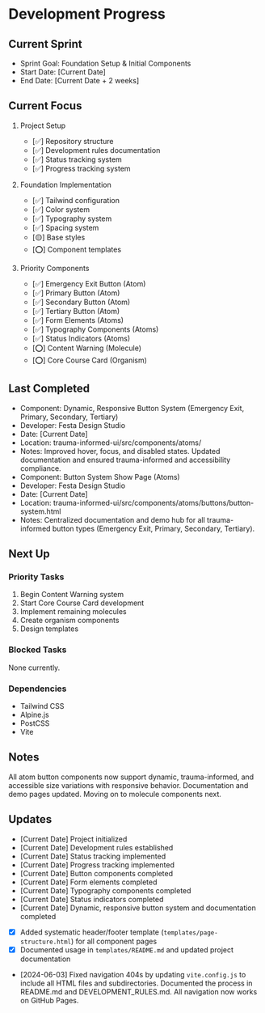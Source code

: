 # Development Progress

## Current Sprint

- Sprint Goal: Foundation Setup & Initial Components
- Start Date: [Current Date]
- End Date: [Current Date + 2 weeks]

## Current Focus

1. Project Setup

   - [✅] Repository structure
   - [✅] Development rules documentation
   - [✅] Status tracking system
   - [✅] Progress tracking system

2. Foundation Implementation

   - [✅] Tailwind configuration
   - [✅] Color system
   - [✅] Typography system
   - [✅] Spacing system
   - [🟡] Base styles
   - [⭕] Component templates

3. Priority Components
   - [✅] Emergency Exit Button (Atom)
   - [✅] Primary Button (Atom)
   - [✅] Secondary Button (Atom)
   - [✅] Tertiary Button (Atom)
   - [✅] Form Elements (Atoms)
   - [✅] Typography Components (Atoms)
   - [✅] Status Indicators (Atoms)
   - [⭕] Content Warning (Molecule)
   - [⭕] Core Course Card (Organism)

## Last Completed

- Component: Dynamic, Responsive Button System (Emergency Exit, Primary, Secondary, Tertiary)
- Developer: Festa Design Studio
- Date: [Current Date]
- Location: trauma-informed-ui/src/components/atoms/
- Notes: Improved hover, focus, and disabled states. Updated documentation and ensured trauma-informed and accessibility compliance.
- Component: Button System Show Page (Atoms)
- Developer: Festa Design Studio
- Date: [Current Date]
- Location: trauma-informed-ui/src/components/atoms/buttons/button-system.html
- Notes: Centralized documentation and demo hub for all trauma-informed button types (Emergency Exit, Primary, Secondary, Tertiary).

## Next Up

### Priority Tasks

1. Begin Content Warning system
2. Start Core Course Card development
3. Implement remaining molecules
4. Create organism components
5. Design templates

### Blocked Tasks

None currently.

### Dependencies

- Tailwind CSS
- Alpine.js
- PostCSS
- Vite

## Notes

All atom button components now support dynamic, trauma-informed, and accessible size variations with responsive behavior. Documentation and demo pages updated. Moving on to molecule components next.

## Updates

- [Current Date] Project initialized
- [Current Date] Development rules established
- [Current Date] Status tracking implemented
- [Current Date] Progress tracking implemented
- [Current Date] Button components completed
- [Current Date] Form elements completed
- [Current Date] Typography components completed
- [Current Date] Status indicators completed
- [Current Date] Dynamic, responsive button system and documentation completed
- [x] Added systematic header/footer template (`templates/page-structure.html`) for all component pages
- [x] Documented usage in `templates/README.md` and updated project documentation
- [2024-06-03] Fixed navigation 404s by updating `vite.config.js` to include all HTML files and subdirectories. Documented the process in README.md and DEVELOPMENT_RULES.md. All navigation now works on GitHub Pages.
